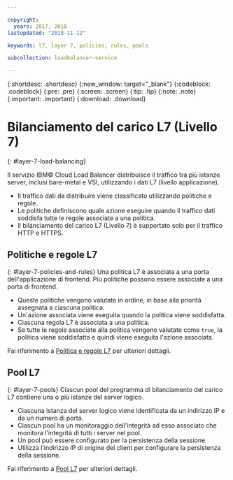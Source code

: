 ```yaml
---

copyright:
  years: 2017, 2018
lastupdated: "2018-11-12"

keywords: l7, layer 7, policies, rules, pools

subcollection: loadbalancer-service

---
```


{:shortdesc: .shortdesc}
{:new_window: target="_blank"}
{:codeblock: .codeblock}
{:pre: .pre}
{:screen: .screen}
{:tip: .tip}
{:note: .note}
{:important: .important}
{:download: .download}

# Bilanciamento del carico L7 (Livello 7)
{: #layer-7-load-balancing}

Il servizio IBM© Cloud Load Balancer distribuisce il traffico tra più istanze server, inclusi bare-metal e VSI, utilizzando i dati L7 (livello applicazione).

 * Il traffico dati da distribuire viene classificato utilizzando politiche e regole.
 * Le politiche definiscono quale azione eseguire quando il traffico dati soddisfa tutte le regole associate a una politica.
 * Il bilanciamento del carico L7 (Livello 7) è supportato solo per il traffico HTTP e HTTPS.

## Politiche e regole L7
{: #layer-7-policies-and-rules}
Una politica L7 è associata a una porta dell'applicazione di frontend. Più politiche possono essere associate a una porta di frontend.

 * Queste politiche vengono valutate in ordine, in base alla priorità assegnata a ciascuna politica.
 * Un'azione associata viene eseguita quando la politica viene soddisfatta.
 * Ciascuna regola L7 è associata a una politica.
 * Se tutte le regole associate alla politica vengono valutate come `true`, la politica viene soddisfatta e quindi viene eseguita l'azione associata.

Fai riferimento a [Politica e regole L7](/docs/infrastructure/loadbalancer-service?topic=loadbalancer-service-layer-7-policy) per ulteriori dettagli.

## Pool L7
{: #layer-7-pools}
Ciascun pool del programma di bilanciamento del carico L7 contiene una o più istanze del server logico.

 * Ciascuna istanza del server logico viene identificata da un indirizzo IP e da un numero di porta.
 * Ciascun pool ha un monitoraggio dell'integrità ad esso associato che monitora l'integrità di tutti i server nel pool.
 * Un pool può essere configurato per la persistenza della sessione.
 * Utilizza l'indirizzo IP di origine del client per configurare la persistenza della sessione.

Fai riferimento a [Pool L7](/docs/infrastructure/loadbalancer-service?topic=loadbalancer-service-layer-7-pool) per ulteriori dettagli.
